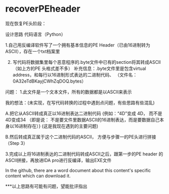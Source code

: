 # recoverPEheader

现在恢复PE头阶段：

设计思路
代码语言（Python）

1.自己用反编译软件写了一个拥有基本信息的PE Header（已由16进制转为ASCII），存在一个txt档案里

2. 写代码将数据集里每个恶意程序的.byte文件中已有的section将其转成ASCII（如上方的PE 头格式差不多） 
补充信息：.byte文件里是包含virtual address，和每行以16进制形式表达的二进制代码、
（文件名：0A32eTdBKayjCWhZqDOQ.bytes）

问题：
1.此文件是一个文本文件，所有的数据都是以ASCII来表示

我的想法：(未实现，在写代码转换的过程中遇到点问题，有些思路有些混乱)

A.把它从ASCII转成真正以16进制表达二进制代码 {例如：“4D”变成 4D， 而不是4D变成34 （即是说： 不是要文件里数据ASCII的16进制表达，而是要数据自己本身以16进制存在）}  (这是我现在遇到的主要问题)

B.然后转成真正属于这个二进制代码的ASCII， 方便与步骤一的PE头进行拼接（Step 3）


3.完成以上将16进制表达的二进制代码转成ASCII之后，跟第一步的PE header 的ASCII拼接，再放进IDA pro进行反编译，输出EXE文件


In the github, there are a word document about this content's specific content which can download it.

***以上思路有可能有问题，望能批评指出
